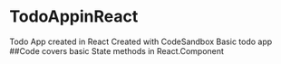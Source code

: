 # TodoAppinReact
Todo App created in React Created with CodeSandbox
Basic todo app
##Code covers basic State methods in React.Component


